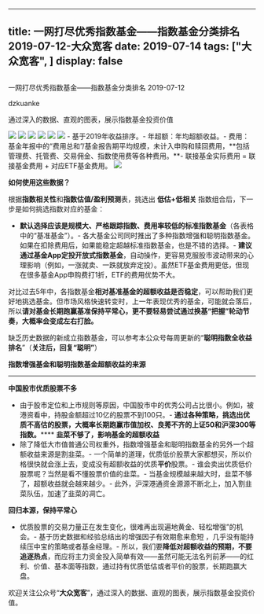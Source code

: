 
---
title:   一网打尽优秀指数基金——指数基金分类排名 2019-07-12-大众宽客
date: 2019-07-14
tags: ["大众宽客", ]
display: false
---


## 



一网打尽优秀指数基金——指数基金分类排名 2019-07-12




dzkuanke




通过深入的数据、直观的图表，展示指数基金投资价值




<img class="rich_pages" data-ratio="1.625514403292181" data-s="300,640" src="https://mmbiz.qpic.cn/mmbiz_png/PKw3FQPmhIgPNLcX0RyicmMLMCYSXPFMh3rWXNnKxrBaKJewATBwO3UdkevlABRILDOpaPibibib2w4tib5uw6Y3S7w/640?wx_fmt=png" data-type="png" data-w="972" style=""/>

<img class="rich_pages" data-ratio="1.1942148760330578" data-s="300,640" src="https://mmbiz.qpic.cn/mmbiz_png/PKw3FQPmhIgPNLcX0RyicmMLMCYSXPFMhXficicwodnIgxSFeBic2WO9APPHU7A7mdWxoFRZc7LFkfu2NiaGJIR4GvA/640?wx_fmt=png" data-type="png" data-w="968" style=""/>

<img class="rich_pages" data-ratio="1.4836065573770492" data-s="300,640" src="https://mmbiz.qpic.cn/mmbiz_png/PKw3FQPmhIgPNLcX0RyicmMLMCYSXPFMhia1ibR1dGvdQIBpG4pafUQ55o8xdvxVlTdebd1IaUgfSo6ugkxENhrAQ/640?wx_fmt=png" data-type="png" data-w="976" style=""/>

<img class="rich_pages" data-ratio="1.2755102040816326" data-s="300,640" src="https://mmbiz.qpic.cn/mmbiz_png/PKw3FQPmhIgPNLcX0RyicmMLMCYSXPFMhp22jG8VwREicACJUNZz606ex8AmhWmc7nEXC2dQMsp4OhK1310WrV6g/640?wx_fmt=png" data-type="png" data-w="980" style=""/>

<img class="rich_pages" data-ratio="1.1170431211498972" data-s="300,640" src="https://mmbiz.qpic.cn/mmbiz_png/PKw3FQPmhIgPNLcX0RyicmMLMCYSXPFMhbNIJ1oLEcNDg8kus1cDBsPG33sOM9EkwO660Dzibs3byiaAXGkgayAsw/640?wx_fmt=png" data-type="png" data-w="974" style=""/>

<img class="rich_pages" data-ratio="0.8271604938271605" data-s="300,640" src="https://mmbiz.qpic.cn/mmbiz_png/PKw3FQPmhIgPNLcX0RyicmMLMCYSXPFMhpicz8OVypwHDsichUg4cx3K0zLAfezVH76yAtLJ8MeftWVib4rQl428Tw/640?wx_fmt=png" data-type="png" data-w="972" style=""/>
- 基于2019年收益排序。- 年超额：年均超额收益。- 费用：基金年报中的“费用总和”/基金报告期平均规模，未计入申购和赎回费用，**包括 管理费、托管费、交易佣金、指数使用费等各种费用。**- 联接基金实际费用 = 联接基金费用 + 对应ETF基金费用。


<img class="rich_pages" data-ratio="0.3739352640545145" data-s="300,640" src="https://mmbiz.qpic.cn/mmbiz_png/PKw3FQPmhIjRfZpR3LYic93G9bLic2bFpgJnJdJe0VWH3Z1CpISTgM0CNibDTEC3icib110gqMOxNWdic0SBNgsAz5kg/640?wx_fmt=png" data-type="png" data-w="1174" style=""/>





**如何使用这些数据？**



根据**指数相关性**和**指数估值/盈利预测**表，挑选出&nbsp;**低估+低相关** 指数组合后，下一步是如何挑选指数对应的基金：
- **默认选择应该是规模大、严格跟踪指数、费用率较低的标准指数基金**（各表格中的“基准基金”）。- 各大基金公司同时推出了多种指数增强和聪明指数基金。如果在扣除费用后，如果能稳定超越标准指数基金，也是不错的选择。- **建议通过基金App定投开放式指数基金**，自动操作，更容易克服股市波动带来的心理影响（例如，一涨就卖、一跌就放弃定投）。虽然ETF基金费用更低，但现在很多基金App申购费打1折，ETF的费用优势不大。


对比过去5年中，各指数基金**相对基准基金的超额收益是否稳定**<h-char unicode="ff0c" class="" style="max-width: 100%;box-sizing: border-box !important;word-wrap: break-word !important;">，</h-char>可以帮助我们更好地挑选基金。但市场风格快速转变时，上一年表现优秀的基金，可能就会落后，所以**请对基金长期跑赢基准保持平常心，更不要轻易尝试通过换基“把握”轮动节奏，大概率会变成左右打脸。**



缺乏历史数据的新成立指数基金，可以参考本公众号每周更新的“**聪明指数全收益排名**”（**关注后，回复“聪明”**）





**指数增强基金和聪明指数基金超额收益的来源**

****

**中国股市优质股票不多**
- 由于股市定位和上市规则等原因，中国股市中的优秀公司占比很小。例如，被港资看中，持股金额超过10亿的股票不到100只。- **通过各种策略，挑选出优质不高估的股票，大概率长期跑赢市值加权、良莠不齐的上证50和沪深300等指数。******
**韭菜不够了，影响基金的超额收益**
- 除了降低大市值普通公司权重外，指数增强基金和聪明指数基金的另外一个超额收益来源是割韭菜。- 一个简单的道理，优质低价股票大家都想买，所以价格很快就会涨上去，变成没有超额收益的优质**平价**股票。- 谁会卖出优质低价股票呢？当然是看不懂股票价值的韭菜。- 当基金规模越来越大时，韭菜不够了，超额收益就会越来越少。- 此外，沪深港通资金源源不断北上，加入割韭菜队伍，加速了韭菜的凋亡。


**回归本源，保持平常心**
- 优质股票的交易力量正在发生变化，很难再出现遍地黄金、轻松增强”的机会。- 基于历史数据和经验总结出的增强因子有效期愈来愈短 ，几乎没有能持续压中宝的策略或者基金经理。- 所以，我们要**降低对超额收益的预期，不要追逐热点**，而应将主力资金投入简单有效——虽然可能无法名列前茅——的红利、价值、基本面等指数，通过持有优质低估或者平价的股票，长期跑赢大盘。


欢迎关注公众号“**大众宽客**”，通过深入的数据、直观的图表，展示指数基金投资价值。









